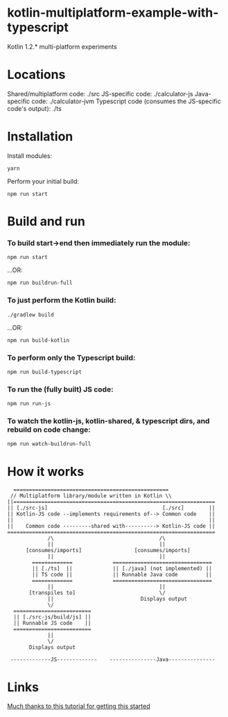# kotlin-multiplatform-example-with-typescript
Kotlin 1.2.* multi-platform experiments


Locations
=========
Shared/multiplatform code: ./src
JS-specific code: ./calculator-js
Java-specific code: ./calculator-jvm
Typescript code (consumes the JS-specific code's output): ./ts


Installation
============
Install modules:

    yarn

Perform your initial build:

    npm run start


Build and run
=============
### To build start->end then immediately run the module:

    npm run start

...OR:

    npm run buildrun-full

### To just perform the Kotlin build:
    ./gradlew build

...OR:

    npm run build-kotlin

### To perform only the Typescript build:

    npm run build-typescript

### To run the (fully built) JS code:

    npm run run-js

### To watch the kotlin-js, kotlin-shared, & typescript dirs, and rebuild on code change:

    npm run watch-buildrun-full


How it works
============
```
  ==================================================
 // Multiplatform library/module written in Kotlin \\
||=================================================================
|| [./src-js]                                     [./src]        ||
|| Kotlin-JS code --implements requirements of--> Common code    ||
||                                                               ||
||    Common code ---------shared with----------> Kotlin-JS code ||
===================================================================
             /\                                  /\
             ||                                  ||
      [consumes/imports]                 [consumes/imports]
             ||                                  ||
        =============             ================================
        || [./ts]  ||             || [./java] (not implemented) ||
        || TS code ||             || Runnable Java code         ||
        =============             ================================
             ||                                  ||
       [transpiles to]                           \/
             ||                            Displays output
             \/
  =========================
  || [./src-js/build/js] ||
  || Runnable JS code    ||
  =========================
             ||
             \/
       Displays output 

 -------------JS-------------    ---------------Java---------------
```


Links
=====
[Much thanks to this tutorial for getting this started](https://vividcode.io/Kotlin-1-2-Multiplatform-Projects/)
